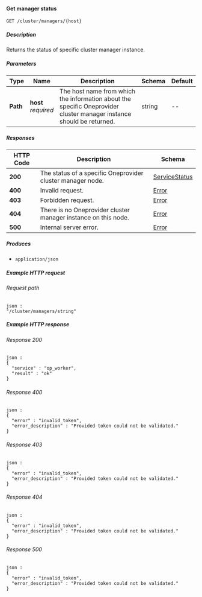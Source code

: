 
<a name="get_cluster_manager"></a>
#### Get manager status
```
GET /cluster/managers/{host}
```


##### Description
Returns the status of specific cluster manager instance.


##### Parameters

|Type|Name|Description|Schema|Default|
|---|---|---|---|---|
|**Path**|**host**  <br>*required*|The host name from which the information about the specific Oneprovider cluster manager instance should be returned.|string|--|


##### Responses

|HTTP Code|Description|Schema|
|---|---|---|
|**200**|The status of a specific Oneprovider cluster manager node.|[ServiceStatus](../definitions/ServiceStatus.md#servicestatus)|
|**400**|Invalid request.|[Error](../definitions/Error.md#error)|
|**403**|Forbidden request.|[Error](../definitions/Error.md#error)|
|**404**|There is no Oneprovider cluster manager instance on this node.|[Error](../definitions/Error.md#error)|
|**500**|Internal server error.|[Error](../definitions/Error.md#error)|


##### Produces

* `application/json`


##### Example HTTP request

###### Request path
```
json :
"/cluster/managers/string"
```


##### Example HTTP response

###### Response 200
```
json :
{
  "service" : "op_worker",
  "result" : "ok"
}
```


###### Response 400
```
json :
{
  "error" : "invalid_token",
  "error_description" : "Provided token could not be validated."
}
```


###### Response 403
```
json :
{
  "error" : "invalid_token",
  "error_description" : "Provided token could not be validated."
}
```


###### Response 404
```
json :
{
  "error" : "invalid_token",
  "error_description" : "Provided token could not be validated."
}
```


###### Response 500
```
json :
{
  "error" : "invalid_token",
  "error_description" : "Provided token could not be validated."
}
```



